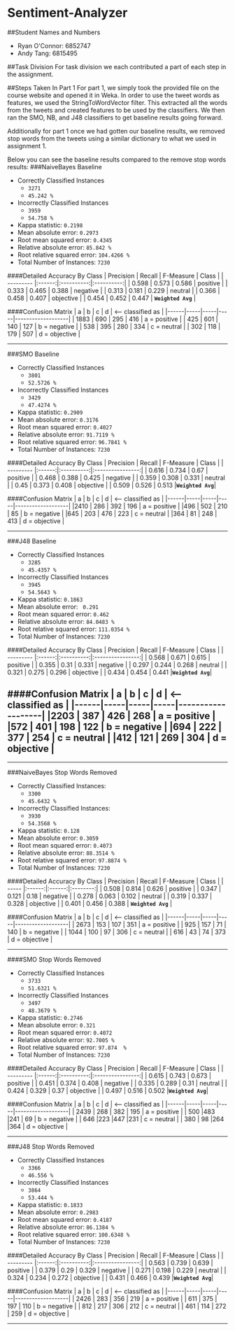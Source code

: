 # Sentiment-Analyzer
##Student Names and Numbers
- Ryan O'Connor: 6852747
- Andy Tang: 6815495

##Task Division
For task division we each contributed a part of each step in the assignment.

##Steps Taken In Part 1
For part 1, we simply took the provided file on the course website and opened it in Weka. In order to use the tweet words as features,
we used the StringToWordVector filter. This extracted all the words from the tweets and created features to be used by the classifiers.
We then ran the SMO, NB, and J48 classifiers to get baseline results going forward.

Additionally for part 1 once we had gotten our baseline results, we removed stop words from the tweets using a similar dictionary to what
we used in assignment 1.

Below you can see the baseline results compared to the remove stop words results:
###NaiveBayes Baseline
- Correctly Classified Instances      
  - `3271`              
  - `45.242 %`
- Incorrectly Classified Instances      
  - `3959`
  - `54.758 %`
- Kappa statistic: `0.2198`
- Mean absolute error: `0.2973`
- Root mean squared error: `0.4345`
- Relative absolute error: `85.842 %`
- Root relative squared error: `104.4266 %`
- Total Number of Instances: `7230`     

####Detailed Accuracy By Class
| Precision | Recall | F-Measure  |  Class     |
| --------- |:------:|:----------:|:----------:|
| 0.598  | 0.573 |  0.586 |  positive          |
| 0.333  | 0.465 |  0.388 |  negative          |
| 0.313  | 0.181 |  0.229 |  neutral           |
| 0.366  | 0.458 |  0.407 |  objective         |
| 0.454  | 0.452 |  0.447 | **`Weighted Avg`** |

####Confusion Matrix
| a    | b   | c   | d   | <-- classified as |
|------|-----|-----|-----|-------------------|
| 1883 | 690 | 295 | 416 | a = positive      |
| 425  | 601 | 140 | 127 | b = negative      |
| 538  | 395 | 280 | 334 | c = neutral       |
| 302  | 118 | 179 | 507 | d = objective     |

----------------------------------------------------------------------------------------------------------------

###SMO Baseline
- Correctly Classified Instances        
  - `3801`               
  - `52.5726 %`
- Incorrectly Classified Instances      
  - `3429`               
  - `47.4274 %`
- Kappa statistic: `0.2909`
- Mean absolute error: `0.3176`
- Root mean squared error: `0.4027`
- Relative absolute error: `91.7119 %`
- Root relative squared error: `96.7841 %`
- Total Number of Instances: `7230`     

####Detailed Accuracy By Class
| Precision | Recall | F-Measure  |  Class           |
| --------- |:------:|:----------:|:----------------:|
| 0.616     | 0.734  | 0.67       | positive         |
| 0.468     | 0.388  | 0.425      | negative         |
| 0.359     | 0.308  | 0.331      | neutral          |
| 0.45      | 0.373  | 0.408      | objective        |
| 0.509     | 0.526  | 0.513      |**`Weighted Avg`**|

####Confusion Matrix
| a    | b   | c   | d   | <-- classified as |
|------|-----|-----|-----|-------------------|
|2410  | 286 | 392 | 196 | a = positive      |
|496   | 502 | 210 |  85 | b = negative      |
|645   | 203 | 476 | 223 | c = neutral       |
|364   | 81  | 248 | 413 | d = objective     |

----------------------------------------------------------------------------------------------------------------

###J48 Baseline
- Correctly Classified Instances        
  - `3285`
  - `45.4357 %`
- Incorrectly Classified Instances     
  - `3945`               
  - `54.5643 %`
- Kappa statistic: `0.1863`
- Mean absolute error: ` 0.291`
- Root mean squared error: `0.462`
- Relative absolute error: `84.0483 %`
- Root relative squared error: `111.0354 %`
- Total Number of Instances: `7230`     

####Detailed Accuracy By Class
| Precision | Recall | F-Measure  |  Class           |
| --------- |:------:|:----------:|:----------------:|
| 0.568     | 0.671  | 0.615      |  positive        |
| 0.355     | 0.31   | 0.331      |  negative        |
| 0.297     | 0.244  | 0.268      |  neutral         |
| 0.321     | 0.275  | 0.296      |  objective       |
| 0.434     | 0.454  | 0.441      |**`Weighted Avg`**|

####Confusion Matrix
| a    | b   | c   | d   | <-- classified as |
|------|-----|-----|-----|-------------------|
|2203  | 387 | 426 | 268 | a = positive      |
|572   | 401 | 198 | 122 | b = negative      |
|694   | 222 | 377 | 254 | c = neutral       |
|412   | 121 | 269 | 304 | d = objective     |
----------------------------------------------------------------------------------------------------------------
----------------------------------------------------------------------------------------------------------------

###NaiveBayes Stop Words Removed
- Correctly Classified Instances:        
  - `3300`
  - `45.6432 %`
- Incorrectly Classified Instances:      
  - `3930`
  - `54.3568 %`
- Kappa statistic: `0.128`
- Mean absolute error: `0.3059`
- Root mean squared error: `0.4073`
- Relative absolute error: `88.3514 %`
- Root relative squared error: `97.8874 %`
- Total Number of Instances: `7230`     

####Detailed Accuracy By Class
| Precision | Recall | F-Measure  |  Class |
| ----- |:------:|:------:|:--------:|
| 0.508 | 0.814 | 0.626 | positive |
| 0.347 | 0.121 | 0.18  | negative |
| 0.278 | 0.063 | 0.102 | neutral |
| 0.319 | 0.337 | 0.328 | objective |
| 0.401 | 0.456 | 0.388 | **`Weighted Avg`** |

####Confusion Matrix
| a    | b   | c   | d   | <-- classified as |
|------|-----|-----|-----|-------------------|
| 2673 | 153 | 107 | 351 | a = positive      |
| 925  | 157 | 71  | 140 | b = negative      |
| 1044 | 100 | 97  | 306 | c = neutral       |
| 616  | 43  | 74  | 373 | d = objective     |

----------------------------------------------------------------------------------------------------------------

####SMO Stop Words Removed
- Correctly Classified Instances        
  - `3733`               
  - `51.6321 %`
- Incorrectly Classified Instances      
  - `3497`               
  - `48.3679 %`
- Kappa statistic: `0.2746`
- Mean absolute error: `0.321`
- Root mean squared error: `0.4072`
- Relative absolute error: `92.7005 %`
- Root relative squared error: `97.874  %`
- Total Number of Instances: `7230`   

####Detailed Accuracy By Class
| Precision | Recall | F-Measure  |  Class           |
| --------- |:------:|:----------:|:----------------:|
| 0.615     | 0.743  | 0.673      | positive         |
| 0.451     | 0.374  | 0.408      | negative         |
| 0.335     | 0.289  | 0.31       | neutral          |
| 0.424     | 0.329  | 0.37       | objective        |
| 0.497     | 0.516  | 0.502      |**`Weighted Avg`**|

####Confusion Matrix
| a    | b   | c   | d   | <-- classified as |
|------|-----|-----|-----|-------------------|
| 2439 | 268 | 382 | 195 |    a = positive   |
| 500  |483  |241  | 69  |    b = negative   |
| 646  |223  |447  |231  |    c = neutral    |
| 380  | 98  |264  |364  |    d = objective  |

----------------------------------------------------------------------------------------------------------------
###J48 Stop Words Removed
- Correctly Classified Instances        
  - `3366`               
  - `46.556 %`
- Incorrectly Classified Instances   
  - `3864`             
  - `53.444 %`
- Kappa statistic: `0.1833`
- Mean absolute error: `0.2983`
- Root mean squared error: `0.4187`
- Relative absolute error: `86.1384 %`
- Root relative squared error: `100.6348 %`
- Total Number of Instances: `7230`     

####Detailed Accuracy By Class
| Precision | Recall | F-Measure  |  Class           |
| --------- |:------:|:----------:|:----------------:|
| 0.563     | 0.739  | 0.639      | positive         |
| 0.379     | 0.29   | 0.329      | negative         |
| 0.271     | 0.198  | 0.229      | neutral          |
| 0.324     | 0.234  | 0.272      | objective        |
| 0.431     | 0.466  | 0.439      |**`Weighted Avg`**|

####Confusion Matrix
| a    | b   | c   | d   | <-- classified as |
|------|-----|-----|-----|-------------------|
| 2426 | 283 | 356 | 219 |    a = positive   |
| 611  | 375 | 197 | 110 |    b = negative   |
| 812  | 217 | 306 | 212 |    c = neutral    |
| 461  | 114 | 272 | 259 |    d = objective  |

----------------------------------------------------------------------------------------------------------------
